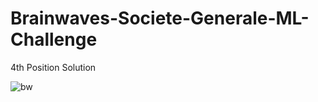 # Brainwaves-Societe-Generale-ML-Challenge
4th Position Solution

![bw](https://user-images.githubusercontent.com/24243687/52176333-41fc0c80-27d7-11e9-80c5-77c74c26b0c2.PNG)

